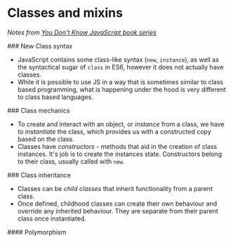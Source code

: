 # Classes and mixins
*Notes from [You Don't Know JavaScript book series](https://github.com/getify/You-Dont-Know-JS/)*

### New Class syntax
* JavaScript contains some class-like syntax (`new`, `instance`), as well as the syntactical sugar of `class` in ES6, however it does not actually have classes.
* While it is possible to use JS in a way that is sometimes similar to class based programming, what is happening under the hood is very different to class based languages.

### Class mechanics
* To create and interact with an object, or *instance* from a class, we have to *instantiate* the class, which provides us with a constructed copy based on the class.
* Classes have *constructors* - methods that aid in the creation of class instances. It's job is to create the instances state. Constructors belong to their class, usually called with `new`.

### Class inheritance
* Classes can be *child classes* that inherit functionality from a parent class.
* Once defined, childhood classes can create their own behaviour and override any inherited behaviour. They are separate from their parent class once instantiated.

#### Polymorphism
